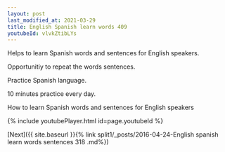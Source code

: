 ```yaml
---
layout: post
last_modified_at: 2021-03-29
title: English Spanish learn words 409 
youtubeId: vlvkZtibLYs
---
```

 
 
Helps to learn Spanish words and sentences for English speakers.

Opportunitiy to repeat the words sentences. 

Practice Spanish language. 
 
10 minutes practice every day. 
 
How to learn Spanish words and sentences for English speakers 
 
{% include youtubePlayer.html id=page.youtubeId %}
 
 
[Next]({{ site.baseurl }}{% link  split1/_posts/2016-04-24-English spanish learn words sentences 318 .md%})
 

